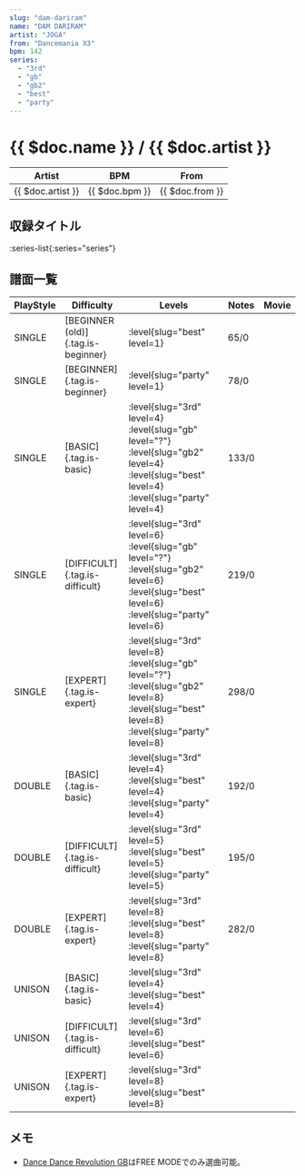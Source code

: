 ```yaml
---
slug: "dam-dariram"
name: "DAM DARIRAM"
artist: "JOGA"
from: "Dancemania X3"
bpm: 142
series:
  - "3rd"
  - "gb"
  - "gb2"
  - "best"
  - "party"
---
```


# {{ $doc.name }} / {{ $doc.artist }}

|Artist|BPM|From|
|------|---|----|
|{{ $doc.artist }}|{{ $doc.bpm }}|{{ $doc.from }}|

## 収録タイトル

:series-list{:series="series"}

## 譜面一覧

|PlayStyle|Difficulty|Levels|Notes|Movie|
|---------|----------|------|-----|-----|
|SINGLE|[BEGINNER (old)]{.tag.is-beginner}|:level{slug="best" level=1}|65/0||
|SINGLE|[BEGINNER]{.tag.is-beginner}|:level{slug="party" level=1}|78/0||
|SINGLE|[BASIC]{.tag.is-basic}|:level{slug="3rd" level=4} :level{slug="gb" level="?"} :level{slug="gb2" level=4} :level{slug="best" level=4} :level{slug="party" level=4}|133/0||
|SINGLE|[DIFFICULT]{.tag.is-difficult}|:level{slug="3rd" level=6} :level{slug="gb" level="?"} :level{slug="gb2" level=6} :level{slug="best" level=6} :level{slug="party" level=6}|219/0||
|SINGLE|[EXPERT]{.tag.is-expert}|:level{slug="3rd" level=8} :level{slug="gb" level="?"} :level{slug="gb2" level=8} :level{slug="best" level=8} :level{slug="party" level=8}|298/0||
|DOUBLE|[BASIC]{.tag.is-basic}|:level{slug="3rd" level=4} :level{slug="best" level=4} :level{slug="party" level=4}|192/0||
|DOUBLE|[DIFFICULT]{.tag.is-difficult}|:level{slug="3rd" level=5} :level{slug="best" level=5} :level{slug="party" level=5}|195/0||
|DOUBLE|[EXPERT]{.tag.is-expert}|:level{slug="3rd" level=8} :level{slug="best" level=8} :level{slug="party" level=8}|282/0||
|UNISON|[BASIC]{.tag.is-basic}|:level{slug="3rd" level=4} :level{slug="best" level=4}|||
|UNISON|[DIFFICULT]{.tag.is-difficult}|:level{slug="3rd" level=6} :level{slug="best" level=6}|||
|UNISON|[EXPERT]{.tag.is-expert}|:level{slug="3rd" level=8} :level{slug="best" level=8}|||

## メモ

- [Dance Dance Revolution GB](/series/gb/)はFREE MODEでのみ選曲可能。
